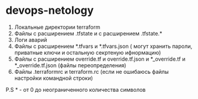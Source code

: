 # devops-netology
1. Локальные директории terraform
2. Файлы с расширением .tfstate и с расширением .tfstate.*
3. Логи аварий
4. Файлы с расширением *.tfvars и *.tfvars.json ( могут хранить пароли, приватные ключи и остальную секртеную ифнормацию) 
5. Файлы с расширением override.tf и override.tf.json и *_override.tf и *_override.tf.json (файлы переопределения)
6. Файлы .terraformrc и terraform.rc (если не ошибаюсь файлы настройки командной строки)


P.S * - от 0 до неограниченного количества символов
